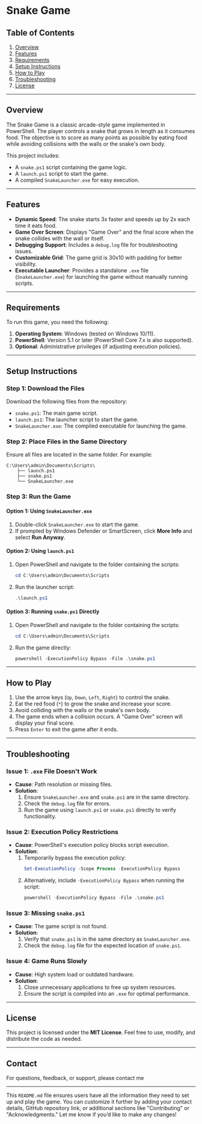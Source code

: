 # Snake Game

## Table of Contents
1. [Overview](#overview)
2. [Features](#features)
3. [Requirements](#requirements)
4. [Setup Instructions](#setup-instructions)
5. [How to Play](#how-to-play)
6. [Troubleshooting](#troubleshooting)
7. [License](#license)

---

## Overview <a name="overview"></a>
The Snake Game is a classic arcade-style game implemented in PowerShell. The player controls a snake that grows in length as it consumes food. The objective is to score as many points as possible by eating food while avoiding collisions with the walls or the snake's own body.

This project includes:
- A `snake.ps1` script containing the game logic.
- A `launch.ps1` script to start the game.
- A compiled `SnakeLauncher.exe` for easy execution.

---

## Features <a name="features"></a>
- **Dynamic Speed**: The snake starts 3x faster and speeds up by 2x each time it eats food.
- **Game Over Screen**: Displays "Game Over" and the final score when the snake collides with the wall or itself.
- **Debugging Support**: Includes a `debug.log` file for troubleshooting issues.
- **Customizable Grid**: The game grid is 30x10 with padding for better visibility.
- **Executable Launcher**: Provides a standalone `.exe` file (`SnakeLauncher.exe`) for launching the game without manually running scripts.

---

## Requirements <a name="requirements"></a>
To run this game, you need the following:
1. **Operating System**: Windows (tested on Windows 10/11).
2. **PowerShell**: Version 5.1 or later (PowerShell Core 7.x is also supported).
3. **Optional**: Administrative privileges (if adjusting execution policies).

---

## Setup Instructions <a name="setup-instructions"></a>
### Step 1: Download the Files
Download the following files from the repository:
- `snake.ps1`: The main game script.
- `launch.ps1`: The launcher script to start the game.
- `SnakeLauncher.exe`: The compiled executable for launching the game.

### Step 2: Place Files in the Same Directory
Ensure all files are located in the same folder. For example:
```
C:\Users\admin\Documents\Scripts\
    ├── launch.ps1
    ├── snake.ps1
    └── SnakeLauncher.exe
```

### Step 3: Run the Game
#### Option 1: Using `SnakeLauncher.exe`
1. Double-click `SnakeLauncher.exe` to start the game.
2. If prompted by Windows Defender or SmartScreen, click **More Info** and select **Run Anyway**.

#### Option 2: Using `launch.ps1`
1. Open PowerShell and navigate to the folder containing the scripts:
   ```powershell
   cd C:\Users\admin\Documents\Scripts
   ```
2. Run the launcher script:
   ```powershell
   .\launch.ps1
   ```

#### Option 3: Running `snake.ps1` Directly
1. Open PowerShell and navigate to the folder containing the scripts:
   ```powershell
   cd C:\Users\admin\Documents\Scripts
   ```
2. Run the game directly:
   ```powershell
   powershell -ExecutionPolicy Bypass -File .\snake.ps1
   ```

---

## How to Play <a name="how-to-play"></a>
1. Use the arrow keys (`Up`, `Down`, `Left`, `Right`) to control the snake.
2. Eat the red food (`*`) to grow the snake and increase your score.
3. Avoid colliding with the walls or the snake's own body.
4. The game ends when a collision occurs. A "Game Over" screen will display your final score.
5. Press `Enter` to exit the game after it ends.

---

## Troubleshooting <a name="troubleshooting"></a>
### Issue 1: `.exe` File Doesn't Work
- **Cause**: Path resolution or missing files.
- **Solution**:
  1. Ensure `SnakeLauncher.exe` and `snake.ps1` are in the same directory.
  2. Check the `debug.log` file for errors.
  3. Run the game using `launch.ps1` or `snake.ps1` directly to verify functionality.

### Issue 2: Execution Policy Restrictions
- **Cause**: PowerShell's execution policy blocks script execution.
- **Solution**:
  1. Temporarily bypass the execution policy:
     ```powershell
     Set-ExecutionPolicy -Scope Process -ExecutionPolicy Bypass
     ```
  2. Alternatively, include `-ExecutionPolicy Bypass` when running the script:
     ```powershell
     powershell -ExecutionPolicy Bypass -File .\snake.ps1
     ```

### Issue 3: Missing `snake.ps1`
- **Cause**: The game script is not found.
- **Solution**:
  1. Verify that `snake.ps1` is in the same directory as `SnakeLauncher.exe`.
  2. Check the `debug.log` file for the expected location of `snake.ps1`.

### Issue 4: Game Runs Slowly
- **Cause**: High system load or outdated hardware.
- **Solution**:
  1. Close unnecessary applications to free up system resources.
  2. Ensure the script is compiled into an `.exe` for optimal performance.

---

## License <a name="license"></a>
This project is licensed under the **MIT License**. Feel free to use, modify, and distribute the code as needed.

---

## Contact
For questions, feedback, or support, please contact me


---

This `README.md` file ensures users have all the information they need to set up and play the game. You can customize it further by adding your contact details, GitHub repository link, or additional sections like "Contributing" or "Acknowledgments." Let me know if you’d like to make any changes!
